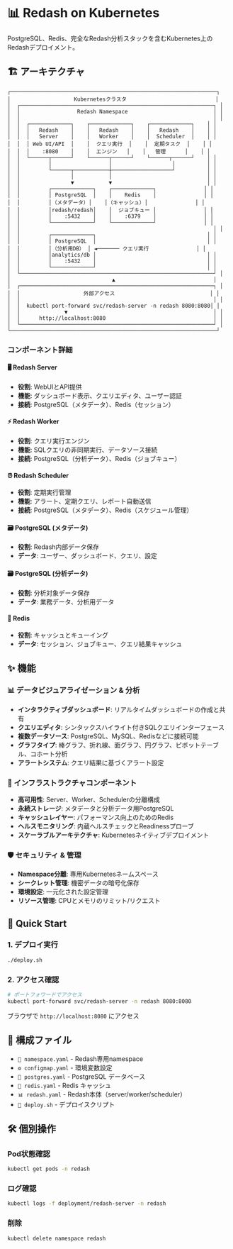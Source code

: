 # 📊 Redash on Kubernetes

PostgreSQL、Redis、完全なRedash分析スタックを含むKubernetes上のRedashデプロイメント。

## 🏗️ アーキテクチャ

```
┌─────────────────────────────────────────────────────────────────┐
│                    Kubernetesクラスタ                            │
│  ┌─────────────────────────────────────────────────────────────┐ │
│  │                  Redash Namespace                           │ │
│  │                                                             │ │
│  │  ┌─────────────┐    ┌─────────────┐    ┌─────────────┐    │ │
│  │  │   Redash    │    │   Redash    │    │   Redash    │    │ │
│  │  │   Server    │    │   Worker    │    │  Scheduler  │    │ │
│  │  │ Web UI/API  │    │  クエリ実行  │    │  定期タスク  │    │ │
│  │  │    :8080    │    │  エンジン   │    │   管理      │    │ │
│  │  └──────┬──────┘    └──────┬──────┘    └──────┬──────┘    │ │
│  │         │                  │                   │          │ │
│  │         └──────┬───────────┼───────────────────┘          │ │
│  │                │           │                              │ │
│  │                ▼           ▼                              │ │
│  │         ┌─────────────┐    ┌─────────────┐               │ │
│  │         │ PostgreSQL  │    │    Redis    │               │ │
│  │         │（メタデータ）│    │（キャッシュ）│               │ │
│  │         │redash/redash│    │  ジョブキュー │               │ │
│  │         │    :5432    │    │    :6379    │               │ │
│  │         └─────────────┘    └─────────────┘               │ │
│  │                                                             │ │
│  │         ┌─────────────┐                                   │ │
│  │         │ PostgreSQL  │                                   │ │
│  │         │（分析用DB） │ ◄─────── クエリ実行               │ │
│  │         │analytics/db │                                   │ │
│  │         │    :5432    │                                   │ │
│  │         └─────────────┘                                   │ │
│  └─────────────────────────────────────────────────────────────┘ │
│                                ▲                               │
│  ┌─────────────────────────────────────────────────────────────┐ │
│  │                    外部アクセス                              │ │
│  │                                                             │ │
│  │  kubectl port-forward svc/redash-server -n redash 8080:8080│ │
│  │              ▼                                              │ │
│  │      http://localhost:8080                                  │ │
│  └─────────────────────────────────────────────────────────────┘ │
└─────────────────────────────────────────────────────────────────┘
```

### コンポーネント詳細

#### 🖥️ Redash Server
- **役割**: WebUIとAPI提供
- **機能**: ダッシュボード表示、クエリエディタ、ユーザー認証
- **接続**: PostgreSQL（メタデータ）、Redis（セッション）

#### ⚡ Redash Worker  
- **役割**: クエリ実行エンジン
- **機能**: SQLクエリの非同期実行、データソース接続
- **接続**: PostgreSQL（分析データ）、Redis（ジョブキュー）

#### ⏰ Redash Scheduler
- **役割**: 定期実行管理
- **機能**: アラート、定期クエリ、レポート自動送信
- **接続**: PostgreSQL（メタデータ）、Redis（スケジュール管理）

#### 🗃️ PostgreSQL (メタデータ)
- **役割**: Redash内部データ保存
- **データ**: ユーザー、ダッシュボード、クエリ、設定

#### 🗃️ PostgreSQL (分析データ)  
- **役割**: 分析対象データ保存
- **データ**: 業務データ、分析用データ

#### 🔴 Redis
- **役割**: キャッシュとキューイング
- **データ**: セッション、ジョブキュー、クエリ結果キャッシュ

## ✨ 機能

### 📊 データビジュアライゼーション & 分析
- **インタラクティブダッシュボード**: リアルタイムダッシュボードの作成と共有
- **クエリエディタ**: シンタックスハイライト付きSQLクエリインターフェース
- **複数データソース**: PostgreSQL、MySQL、Redisなどに接続可能
- **グラフタイプ**: 棒グラフ、折れ線、面グラフ、円グラフ、ピボットテーブル、コホート分析
- **アラートシステム**: クエリ結果に基づくアラート設定

### 🔧 インフラストラクチャコンポーネント
- **高可用性**: Server、Worker、Schedulerの分離構成
- **永続ストレージ**: メタデータと分析データ用PostgreSQL
- **キャッシュレイヤー**: パフォーマンス向上のためのRedis
- **ヘルスモニタリング**: 内蔵ヘルスチェックとReadinessプローブ
- **スケーラブルアーキテクチャ**: Kubernetesネイティブデプロイメント

### 🛡️ セキュリティ & 管理
- **Namespace分離**: 専用Kubernetesネームスペース
- **シークレット管理**: 機密データの暗号化保存
- **環境設定**: 一元化された設定管理
- **リソース管理**: CPUとメモリのリミット/リクエスト

## 🚀 Quick Start

### 1. デプロイ実行
```bash
./deploy.sh
```

### 2. アクセス確認
```bash
# ポートフォワードでアクセス
kubectl port-forward svc/redash-server -n redash 8080:8080
```

ブラウザで `http://localhost:8080` にアクセス

## 📁 構成ファイル

- `📁 namespace.yaml` - Redash専用namespace
- `⚙️ configmap.yaml` - 環境変数設定
- `🐘 postgres.yaml` - PostgreSQL データベース
- `🔴 redis.yaml` - Redis キャッシュ
- `📊 redash.yaml` - Redash本体（server/worker/scheduler）
- `🚀 deploy.sh` - デプロイスクリプト

## 🛠️ 個別操作

### Pod状態確認
```bash
kubectl get pods -n redash
```

### ログ確認
```bash
kubectl logs -f deployment/redash-server -n redash
```

### 削除
```bash
kubectl delete namespace redash
```

